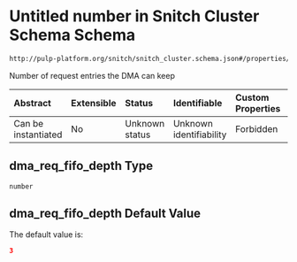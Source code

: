 # Untitled number in Snitch Cluster Schema Schema

```txt
http://pulp-platform.org/snitch/snitch_cluster.schema.json#/properties/dma_req_fifo_depth
```

Number of request entries the DMA can keep

| Abstract            | Extensible | Status         | Identifiable            | Custom Properties | Additional Properties | Access Restrictions | Defined In                                                                       |
| :------------------ | :--------- | :------------- | :---------------------- | :---------------- | :-------------------- | :------------------ | :------------------------------------------------------------------------------- |
| Can be instantiated | No         | Unknown status | Unknown identifiability | Forbidden         | Allowed               | none                | [snitch_cluster.schema.json*](snitch_cluster.schema.json "open original schema") |

## dma_req_fifo_depth Type

`number`

## dma_req_fifo_depth Default Value

The default value is:

```json
3
```
